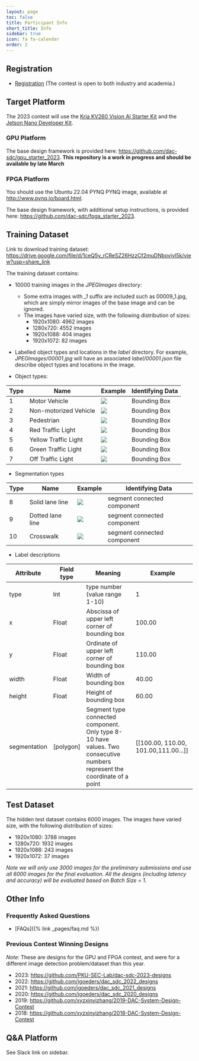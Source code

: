```yaml
---
layout: page
toc: false
title: Participant Info
short_title: Info
sidebar: true
icon: fa fa-calendar
order: 2
---
```


## Registration

* [Registration](https://forms.gle/oojPSbhYdup8SN4t5) (The contest is open to both industry and academia.)


## Target Platform 

The 2023 contest will use the [Kria KV260 Vision AI Starter Kit](https://www.xilinx.com/products/som/kria/kv260-vision-starter-kit.html) and the [Jetson Nano Developer Kit](https://developer.nvidia.com/embedded/jetson-nano-developer-kit).

### GPU Platform

The base design framework is provided here: <https://github.com/dac-sdc/gpu_starter_2023>.  **This repository is a work in progress and should be available by late March**

### FPGA Platform

You should use the Ubuntu 22.04 PYNQ PYNQ image, available at <http://www.pynq.io/board.html>.

The base design framework, with additional setup instructions, is provided here: <https://github.com/dac-sdc/fpga_starter_2023>. 

## Training Dataset

Link to download training dataset: <https://drive.google.com/file/d/1ceQ5y_rCReSZ26HzzCf2muDNbovjyl5k/view?usp=share_link>

The training dataset contains:
 * 10000 training images in the *JPEGImages* directory:
    * Some extra images with *_1* suffix are included such as 00009_1.jpg, which are simply mirror images of the base image and can be ignored.
    * The images have varied size, with the following distribution of sizes:
      * 1920x1080: 4962 images
      * 1280x720: 4552 images
      * 1920x1088: 404 images
      * 1920x1072: 82 images


 * Labelled object types and locations in the *label* directory.  For example, *JPEGImages/00001.jpg* will have an associated *label/00001.json* file describe object types and locations in the image.
 * Object types:

| Type | Name | Example | Identifying Data |
|------|------|---------|------------------|
|1|Motor Vehicle | <img src="{% link media/dataset/motor_vehicle.png %}"> | Bounding Box |
|2|Non-motorized Vehicle|<img src="{% link media/dataset/nonmotor_vehicle.png %}"> | Bounding Box |
|3|Pedestrian|<img src="{% link media/dataset/pedestrian.png %}"> | Bounding Box |
|4|Red Traffic Light|<img src="{% link media/dataset/red_light.png %}"> | Bounding Box |
|5|Yellow Traffic Light|<img src="{% link media/dataset/yellow_light.png %}"> | Bounding Box |
|6|Green Traffic Light|<img src="{% link media/dataset/green_light.png %}"> | Bounding Box |
|7|Off Traffic Light|<img src="{% link media/dataset/off_light.png %}"> | Bounding Box |

 * Segmentation types

| Type | Name | Example | Identifying Data |
|------|------|---------|------------------|
|8|Solid lane line | <img src="{% link media/dataset/Solid_lane_line.png %}"> | segment connected component |
|9|Dotted lane line | <img src="{% link media/dataset/Dotted_lane_line.png %}"> | segment connected component |
|10|Crosswalk | <img src="{% link media/dataset/Crosswalk.png %}"> | segment connected component |

 * Label descriptions

| Attribute | Field type | Meaning | Example |
|------|------|---------|------------------|
|type| Int | type number (value range 1-10) | 1 |
| x | Float | Abscissa of upper left corner of bounding box | 100.00 |
| y | Float | Ordinate of upper left corner of bounding box | 110.00 |
| width | Float | Width of bounding box | 40.00 |
| height | Float | Height of bounding box | 60.00 |
| segmentation | [polygon] | Segment type connected component. Only type 8-10 have values. Two consecutive numbers represent the coordinate of a point| [[100.00, 110.00, 101.00,111.00...]] |

## Test Dataset
The hidden test dataset contains 6000 images.  The images have varied size, with the following distribution of sizes:
  * 1920x1080: 3788 images
  * 1280x720: 1932 images
  * 1920x1088: 243 images
  * 1920x1072: 37 images

*Note we will only use 3000 images for the preliminary submissions and use all 6000 images for the final evaluation. All the designs (including latency and accuracy) will be evaluated based on Batch Size = 1.*

## Other Info

### Frequently Asked Questions
  * [FAQs]({% link _pages/faq.md %})

### Previous Contest Winning Designs
*Note:* These are designs for the GPU and FPGA contest, and were for a different image detection problem/dataset than this year.

  * 2023: <https://github.com/PKU-SEC-Lab/dac-sdc-2023-designs>
  * 2022: <https://github.com/jgoeders/dac_sdc_2022_designs>
  * 2021: <https://github.com/jgoeders/dac_sdc_2021_designs>
  * 2020: <https://github.com/jgoeders/dac_sdc_2020_designs>
  * 2019: <https://github.com/xyzxinyizhang/2019-DAC-System-Design-Contest>
  * 2018: <https://github.com/xyzxinyizhang/2018-DAC-System-Design-Contest>


## Q&A Platform
See Slack link on sidebar.

